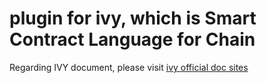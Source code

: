 # plugin for ivy, which is Smart Contract Language for Chain 

Regarding IVY document, please visit [ivy official doc sites](https://chain.com/docs/protocol/papers/blockchain-programs#ivy)
